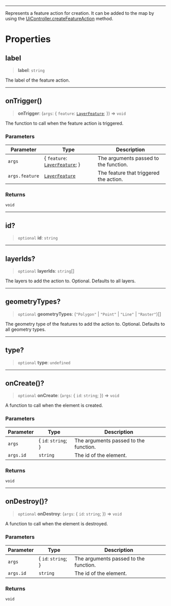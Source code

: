 ***

Represents a feature action for creation.
It can be added to the map by using the [UiController.createFeatureAction](UiController.md#createfeatureaction) method.

# Properties

## label

> **label**: `string`

The label of the feature action.

***

## onTrigger()

> **onTrigger**: (`args`: \{ `feature`: [`LayerFeature`](../Layers/LayerFeature.md); }) => `void`

The function to call when the feature action is triggered.

### Parameters

| Parameter      | Type                                                         | Description                            |
| -------------- | ------------------------------------------------------------ | -------------------------------------- |
| `args`         | \{ `feature`: [`LayerFeature`](../Layers/LayerFeature.md); } | The arguments passed to the function.  |
| `args.feature` | [`LayerFeature`](../Layers/LayerFeature.md)                  | The feature that triggered the action. |

### Returns

`void`

***

## id?

> `optional` **id**: `string`

***

## layerIds?

> `optional` **layerIds**: `string`\[]

The layers to add the action to. Optional. Defaults to all layers.

***

## geometryTypes?

> `optional` **geometryTypes**: (`"Polygon"` | `"Point"` | `"Line"` | `"Raster"`)\[]

The geometry type of the features to add the action to. Optional. Defaults to all geometry types.

***

## type?

> `optional` **type**: `undefined`

***

## onCreate()?

> `optional` **onCreate**: (`args`: \{ `id`: `string`; }) => `void`

A function to call when the element is created.

### Parameters

| Parameter | Type                 | Description                           |
| --------- | -------------------- | ------------------------------------- |
| `args`    | \{ `id`: `string`; } | The arguments passed to the function. |
| `args.id` | `string`             | The id of the element.                |

### Returns

`void`

***

## onDestroy()?

> `optional` **onDestroy**: (`args`: \{ `id`: `string`; }) => `void`

A function to call when the element is destroyed.

### Parameters

| Parameter | Type                 | Description                           |
| --------- | -------------------- | ------------------------------------- |
| `args`    | \{ `id`: `string`; } | The arguments passed to the function. |
| `args.id` | `string`             | The id of the element.                |

### Returns

`void`
